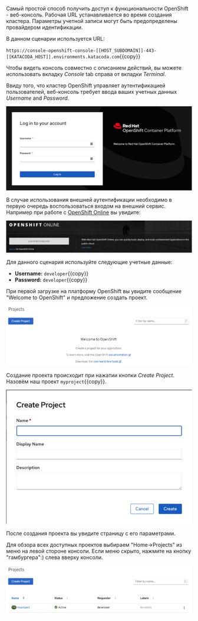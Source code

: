 Самый простой способ получить доступ к функциональности OpenShift - веб-консоль. Рабочая URL устанавливается во время создания кластера. Параметры учетной записи могут быть предопределены провайдером идентификации.

В данном сценарии используется URL:

``https://console-openshift-console-[[HOST_SUBDOMAIN]]-443-[[KATACODA_HOST]].environments.katacoda.com``{{copy}}

Чтобы видеть консоль совместно с описанием действий, вы можете использовать вкладку _Console_ tab справа от вкладки _Terminal_.

Ввиду того, что кластер OpenShift управляет аутентификацией пользователей, веб-консоль требует ввода ваших учетных данных _Username_ and _Password_.

![Web Console Login](../../assets/introduction/cluster-access-44/01-web-console-login.png)

В случае использования внешней аутентификации необходимо в первую очередь воспользоваться входом на внешний сервис. Например при работе с [OpenShift Online](https://www.openshift.com/get-started/) вы увидите:

![External Login](../../assets/introduction/cluster-access-44/01-external-identity-provider.png)

Для данного сценария используйте следующие учетные данные:

* **Username:** ``developer``{{copy}}
* **Password:** ``developer``{{copy}}

При первой загрузке на платформу OpenShift вы увидите сообщение "Welcome to OpenShift" и предложение создать проект.

![Web Console Welcome](../../assets/introduction/cluster-access-44/01-web-console-welcome.png)

Создание проекта происходит при нажатии кнопки _Create Project_. Назовём наш проект ``myproject``{{copy}}.

![Create New Project](../../assets/introduction/cluster-access-44/01-create-new-project.png)

После создания проекта вы увидите страницу с его параметрами.

Для обзора всех доступных проектов выбираем "Home->Projects" из меню на левой стороне консоли. Если меню скрыто, нажмите на кнопку "гамбургера":) слева вверху консоли.

![List of Projects](../../assets/introduction/cluster-access-44/01-list-of-projects.png)
